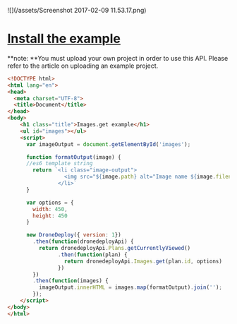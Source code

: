 ![](/assets/Screenshot 2017-02-09 11.53.17.png)

# [Install the example](https://www.dronedeploy.com/app2/applications/589b5452c256798c1c4cd1c1/install "Install the example application.")

**note: **You must upload your own project in order to use this API.  Please refer to the article on uploading an example project.

```html
<!DOCTYPE html>
<html lang="en">
<head>
  <meta charset="UTF-8">
  <title>Document</title>
</head>
<body>
    <h1 class="title">Images.get example</h1>
    <ul id="images"></ul>
    <script>
      var imageOutput = document.getElementById('images');

      function formatOutput(image) {
      //es6 template string
        return `<li class="image-output">
                  <img src="${image.path} alt="Image name ${image.filename}" />
                </li>`
      }

      var options = {
        width: 450,
        height: 450
      }

      new DroneDeploy({ version: 1})
        .then(function(dronedeployApi) {
          return dronedeployApi.Plans.getCurrentlyViewed()
                .then(function(plan) {
                  return dronedeployApi.Images.get(plan.id, options)
                })
        })
        .then(function(images) {
          imageOutput.innerHTML = images.map(formatOutput).join('');
        });
    </script>
</body>
</html>
```



